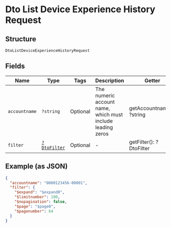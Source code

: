 
# Dto List Device Experience History Request

## Structure

`DtoListDeviceExperienceHistoryRequest`

## Fields

| Name | Type | Tags | Description | Getter | Setter |
|  --- | --- | --- | --- | --- | --- |
| `accountname` | `?string` | Optional | The numeric account name, which must include leading zeros | getAccountname(): ?string | setAccountname(?string accountname): void |
| `filter` | [`?DtoFilter`](../../doc/models/dto-filter.md) | Optional | - | getFilter(): ?DtoFilter | setFilter(?DtoFilter filter): void |

## Example (as JSON)

```json
{
  "accountname": "0000123456-00001",
  "filter": {
    "$expand": "$expand0",
    "$limitnumber": 100,
    "$nopagination": false,
    "$page": "$page0",
    "$pagenumber": 64
  }
}
```

